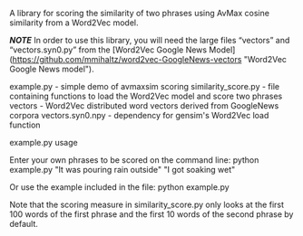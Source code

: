 A library for scoring the similarity of two phrases using AvMax cosine similarity from a Word2Vec model.

***NOTE***
In order to use this library, you will need the large files “vectors” and “vectors.syn0.py” from the [Word2Vec Google News Model] (https://github.com/mmihaltz/word2vec-GoogleNews-vectors "Word2Vec Google News model").

example.py - simple demo of avmaxsim scoring
similarity_score.py - file containing functions to load the Word2Vec model and score two phrases
vectors - Word2Vec distributed word vectors derived from GoogleNews corpora
vectors.syn0.npy - dependency for gensim's Word2Vec load function 

example.py usage

Enter your own phrases to be scored on the command line:
python example.py "It was pouring rain outside" "I got soaking wet"

Or use the example included in the file:
python example.py

Note that the scoring measure in similarity_score.py only looks at the first 100 words of the first phrase and the first 10 words of the second phrase by default.
